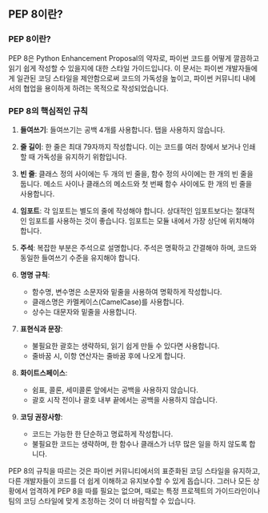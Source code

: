 ## PEP 8이란?

### PEP 8이란?
PEP 8은 Python Enhancement Proposal의 약자로, 파이썬 코드를 어떻게 깔끔하고 읽기 쉽게 작성할 수 있을지에 대한 스타일 가이드입니다. 이 문서는 파이썬 개발자들에게 일관된 코딩 스타일을 제안함으로써 코드의 가독성을 높이고, 파이썬 커뮤니티 내에서의 협업을 용이하게 하려는 목적으로 작성되었습니다.

### PEP 8의 핵심적인 규칙

1. **들여쓰기**: 들여쓰기는 공백 4개를 사용합니다. 탭을 사용하지 않습니다.

2. **줄 길이**: 한 줄은 최대 79자까지 작성합니다. 이는 코드를 여러 창에서 보거나 인쇄할 때 가독성을 유지하기 위함입니다.

3. **빈 줄**: 클래스 정의 사이에는 두 개의 빈 줄을, 함수 정의 사이에는 한 개의 빈 줄을 둡니다. 메소드 사이나 클래스의 메소드와 첫 번째 함수 사이에도 한 개의 빈 줄을 사용합니다.

4. **임포트**: 각 임포트는 별도의 줄에 작성해야 합니다. 상대적인 임포트보다는 절대적인 임포트를 사용하는 것이 좋습니다. 임포트는 모듈 내에서 가장 상단에 위치해야 합니다.

5. **주석**: 복잡한 부분은 주석으로 설명합니다. 주석은 명확하고 간결해야 하며, 코드와 동일한 들여쓰기 수준을 유지해야 합니다.

6. **명명 규칙**:
   - 함수명, 변수명은 소문자와 밑줄을 사용하여 명확하게 작성합니다.
   - 클래스명은 카멜케이스(CamelCase)를 사용합니다.
   - 상수는 대문자와 밑줄을 사용합니다.

7. **표현식과 문장**:
   - 불필요한 괄호는 생략하되, 읽기 쉽게 만들 수 있다면 사용합니다.
   - 줄바꿈 시, 이항 연산자는 줄바꿈 후에 나오게 합니다.

8. **화이트스페이스**:
   - 쉼표, 콜론, 세미콜론 앞에서는 공백을 사용하지 않습니다.
   - 괄호 시작 전이나 괄호 내부 끝에서는 공백을 사용하지 않습니다.

9. **코딩 권장사항**:
   - 코드는 가능한 한 단순하고 명료하게 작성합니다.
   - 불필요한 코드는 생략하며, 한 함수나 클래스가 너무 많은 일을 하지 않도록 합니다.

PEP 8의 규칙을 따르는 것은 파이썬 커뮤니티에서의 표준화된 코딩 스타일을 유지하고, 다른 개발자들이 코드를 더 쉽게 이해하고 유지보수할 수 있게 돕습니다. 그러나 모든 상황에서 엄격하게 PEP 8을 따를 필요는 없으며, 때로는 특정 프로젝트의 가이드라인이나 팀의 코딩 스타일에 맞게 조정하는 것이 더 바람직할 수 있습니다.
